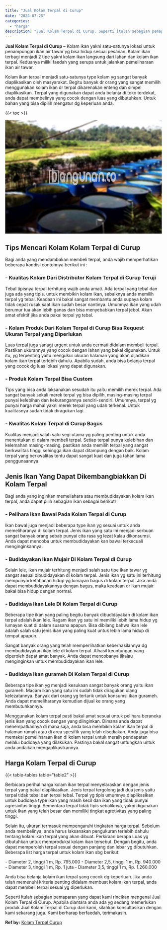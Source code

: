 ```yaml
---
title: "Jual Kolam Terpal di Curup"
date: "2024-07-25"
categories: 
  - "harga"
description: "Jual Kolam Terpal di Curup. Seperti itulah sebagian pemaparan yang dapat kami rincikan mengenai Jual Kolam Terpal di Curup. Apabila diantara anda ada yg seda..."
---
```


**Jual Kolam Terpal di Curup** – Kolam ikan yakni satu-satunya lokasi untuk penampungan ikan air tawar yg bisa hidup sesuai pesanan. Kolam ikan terbagi menjadi 2 tipe yakni kolam ikan langsung dari lahan dan kolam ikan terpal. Keduanya miliki faedah yang serupa untuk jalankan pemeliharaan ikan air tawar.

Kolam ikan terpal menjadi satu-satunya type kolam yg sangat banyak diaplikasikan oleh masyarakat. Begitu banyak dr orang yang sangat memilih menggunakan kolam ikan dr terpal dikarenakan enteng dan simpel diaplikasikan. Terpal yang digunakan dapat anda belanja di toko terdekat, anda dapat membelinya yang cocok dengan luas yang dibutuhkan. Untuk bahan yang bisa dipilih mengatur dg keperluan anda.

{{< toc >}}

![Jual Kolam Terpal di Curup](/images/jual-kolam-terpal-08.png)

## Tips Mencari Kolam Kolam Terpal di Curup

Bagi anda yang mendambakan membeli terpal, anda wajib memperhatikan beberapa kondisi contohnya berikut ini :

### \- Kualitas Kolam Dari Distributor Kolam Terpal di Curup Teruji

Tebal tipisnya terpal terhitung wajib anda amati. Ada terpal yang tebal dan juga ada yang tipis. untuk membikin kolam ikan, sebaiknya anda memilih terpal yg tebal. Keadaan ini bakal sangat membantu anda supaya kolam tidak cepat rusak saat ikan sudah besar nantinya. Umumnya ikan yang udah berumur tua akan lebih ganas dan bisa menyebabkan terpal jebol. Akan amat efektif jika anda pakai terpal yg tebal.

### \- Kolam Produk Dari Kolam Terpal di Curup Bisa Request Ukuran Terpal yang Diperlukan

Luas terpal juga sanagt urgent untuk anda cermati didalam membeli terpal. Pastikan ukurannya yang cocok dengan lahan yang bakal digunakan. Untuk itu, yg terpenting yaitu mengukur ukuran halaman yang akan dijadikan kolam ikan terpal terlebih dahulu. Apabila sudah, anda bisa belanja terpal yang cocok dg luas lokasi yang dapat digunakan.

### \- Produk Kolam Terpal Bisa Custom

Tips yang bisa anda laksanakan sesudah itu yaitu memilih merek terpal. Ada sangat banyak sekali merek terpal yg bisa dipilih, masing-masing terpal punyai kelebihan dan kekurangannya sendiri-sendiri. Umumnya, terpal yg punyai harga mahal yakni merek terpal yang udah terkenal. Untuk kualitasnya sudah tidak diragukan lagi.

### \- Kwalitas Kolam Terpal di Curup Bagus

Kualitas menjadi salah satu segi utama yg paling penting untuk anda menentukan di dalam membeli terpal. Setiap terpal punya kelebihan dan kelemahan masing-masing, pastikan anda memilih terpal yang sangat berkwalitas tinggi sehingga ikan dapat ditampung dengan baik. Kolam terpal yang berkwalitas tentu dapat sangat kuat dan juga tahan lama penggunaannya.

## Jenis Ikan Yang Dapat Dikembangbiakkan Di Kolam Terpal

Bagi anda yang inginkan memeliahara atau membudidayakan kolam ikan terpal, anda dapat pilih sebagian ikan sebagai berikut!

### \- Pelihara Ikan Bawal Pada Kolam Terpal di Curup

Ikan bawal juga menjadi beberapa type ikan yg sesuai untuk anda memeliharanya di kolam terpal. Jenis ikan yang satu ini menjadi serbuan sangat banyak orang sebab punyai cita rasa yg lezat kalau dikonsumsi. Anda dapat mencoba untuk membudidayakan kan bawal terkecuali menginginkannya.

### \- Budidayakan Ikan Mujair Di Kolam Terpal di Curup

Selain lele, ikan mujair terhitung menjadi salah satu tipe ikan tawar yg sangat sesuai dibudidayakan di kolam terpal. Jenis ikan yg satu ini terhitung mempunyai ketahanan hidup yg lumayan bagus di kolam terpal. Jika anda dapat membudidayakannya dengan bagus, maka keadaan dr ikan mujair bakal bisa hidup dengan normal.

### \- Budidaya Ikan Lele Di Kolam Terpal di Curup

Beberapa tipe ikan yang paling begitu banyak dibudidayakan di kolam ikan terpal adalah ikan lele. Ragam ikan yg satu ini memiliki lebih lama hidup yg lumayan kuat di dalam suasana apapun. Bisa dibilang bahwa ikan lele adalah salah satu jenis ikan yang paling kuat untuk lebih lama hidup di tempat apapun.

Sangat banyak orang yang telah memperlihatkan keberhasilannya dg membudidayakan ikan lele di kolam terpal. Alhasil keuntungan yang diperoleh dapat amat banyak. Anda dapat mencobanya jikalau menginginkan untuk membudidayakan ikan lele.

### \- Budidaya Ikan gurameh Di Kolam Terpal di Curup

Beberapa tipe ikan yg menjadi kesukaan sangat banyak orang yaitu ikan gurameh. Macam ikan yang satu ini sudah tidak diragukan ulang kelezatannya. Banyak dari orang yg tertarik untuk konsumsi ikan gurameh. Anda dapat memeliharanya kemudian dijual ke orang yang membutuhkannya.

Menggunakan kolam terpal pasti bakal amat sesuai untuk pelihara beraneka jenis ikan yang cocok dengan yang diinginkan. Dimana anda dapat menempatkannya di mana saja, anda bisa membikin kolam ikan terpal di halaman rumah atau di area spesifik yang telah disediakan. Anda juga bisa memakai pemeliharaan ikan di kolam terpal untuk meraih pendapatan melalui budidaya yang dilakukan. Pastinya bakal sangat untungkan untuk anda andaikan mengaplikasikannya.

## Harga Kolam Terpal di Curup

{{< table-tables table="table2" >}}

Berbicara perihal harga kolam ikan terpal menyelaraskan dengan jenis terpal yang bakal diaplikasikan. Jenis terpal tergolong jadi dua jenis yaitu terpal tidak tebal dan terpal tebal. Terpal yg tipis umumnya diaplikasikan untuk budidaya type ikan yang masih kecil dan ikan yang tidak punyai agresivitas tinggi. Sementara terpal tidak tipis sebaliknya, yakni digunakan untuk ikan yang telah besar dan memiliki tingkat agretivitas yang paling tinggi.

Selain itu, ukuran termasuk mempengaruhi tingkatan harga terpal. Sebelum anda membelinya, anda harus laksanakan pengukuran terlebih dahulu tentang kolam ikan terpal yang akan dibuat. Perkiraan berapa Luas yg dibutuhkan untuk memproduksi kolam ikan tersebut. Dengan begitu, anda dapat memperoleh terpal sesuai dengan panjang dan lebar yg dibutuhkan. Beberapa list harga terpal untuk kolam ikan sbg berikut:

\- Diameter 2, tinggi 1 m, Rp. 795.000 - Diameter 2,5, tinggi 1 m, Rp. 940.000 - Diameter 3, tinggi 1 m, Rp. 1 juta - Diameter 3,5, tinggi 1 m, Rp. 1.260.000

Anda bisa belanja kolam ikan terpal yang cocok dg keperluan. jika anda telah memenuhi kriteria penting didalam membuat kolam ikan terpal, anda dapat membeli terpal sesuai yg diperlukan.

Seperti itulah sebagian pemaparan yang dapat kami rincikan mengenai Jual Kolam Terpal di Curup. Apabila diantara anda ada yg sedang memerlukan produk Jual Kolam Terpal di Curup dari kami, silahkan konsultasikan dengan kami sekarang juga. Kami berharap berfaedah, terimakasih.

**Ref by:** [Kolam Terpal Curup](https://id.wikipedia.org/wiki/Kolam)
